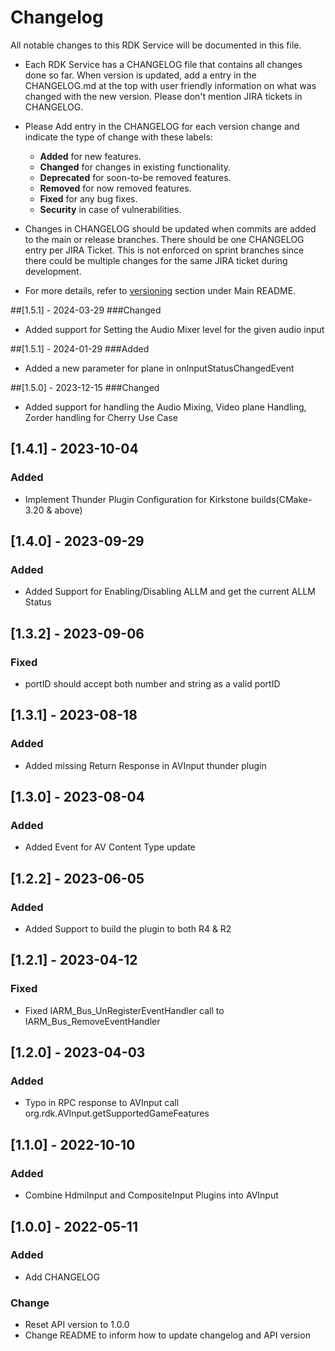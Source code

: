 # Changelog

All notable changes to this RDK Service will be documented in this file.

* Each RDK Service has a CHANGELOG file that contains all changes done so far. When version is updated, add a entry in the CHANGELOG.md at the top with user friendly information on what was changed with the new version. Please don't mention JIRA tickets in CHANGELOG. 

* Please Add entry in the CHANGELOG for each version change and indicate the type of change with these labels:
    * **Added** for new features.
    * **Changed** for changes in existing functionality.
    * **Deprecated** for soon-to-be removed features.
    * **Removed** for now removed features.
    * **Fixed** for any bug fixes.
    * **Security** in case of vulnerabilities.

* Changes in CHANGELOG should be updated when commits are added to the main or release branches. There should be one CHANGELOG entry per JIRA Ticket. This is not enforced on sprint branches since there could be multiple changes for the same JIRA ticket during development. 

* For more details, refer to [versioning](https://github.com/rdkcentral/rdkservices#versioning) section under Main README.

##[1.5.1] - 2024-03-29
###Changed
- Added support for Setting the Audio Mixer level for the given audio input 

##[1.5.1] - 2024-01-29
###Added
- Added a new parameter for plane in onInputStatusChangedEvent

##[1.5.0] - 2023-12-15
###Changed
- Added support for handling the Audio Mixing, Video plane Handling, Zorder handling for Cherry Use Case

## [1.4.1] - 2023-10-04
### Added
- Implement Thunder Plugin Configuration for Kirkstone builds(CMake-3.20 & above)

## [1.4.0] - 2023-09-29
### Added
- Added Support for Enabling/Disabling ALLM and get the current ALLM Status

## [1.3.2] - 2023-09-06
### Fixed
- portID should accept both number and string as a valid portID

## [1.3.1] - 2023-08-18
### Added
- Added missing Return Response in AVInput thunder plugin

## [1.3.0] - 2023-08-04
### Added
- Added Event for AV Content Type update

## [1.2.2] - 2023-06-05
### Added 
- Added Support to build the plugin to both R4 & R2

## [1.2.1] - 2023-04-12
### Fixed
- Fixed IARM_Bus_UnRegisterEventHandler  call to IARM_Bus_RemoveEventHandler

## [1.2.0] - 2023-04-03
### Added
- Typo in RPC response to AVInput call org.rdk.AVInput.getSupportedGameFeatures

## [1.1.0] - 2022-10-10
### Added
- Combine HdmiInput and CompositeInput Plugins into AVInput

## [1.0.0] - 2022-05-11
### Added
- Add CHANGELOG

### Change
- Reset API version to 1.0.0
- Change README to inform how to update changelog and API version
